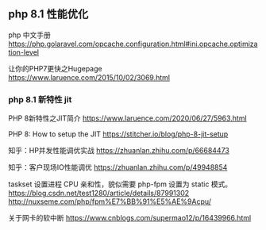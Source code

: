 ## php 8.1 性能优化

php 中文手册
https://php.golaravel.com/opcache.configuration.html#ini.opcache.optimization-level

让你的PHP7更快之Hugepage
https://www.laruence.com/2015/10/02/3069.html

### php 8.1 新特性 jit

PHP 8新特性之JIT简介
https://www.laruence.com/2020/06/27/5963.html

PHP 8: How to setup the JIT
https://stitcher.io/blog/php-8-jit-setup

知乎：HP并发性能调优实战
https://zhuanlan.zhihu.com/p/66684473

知乎：客户现场IO性能调优
https://zhuanlan.zhihu.com/p/49948854

taskset 设置进程 CPU 亲和性，貌似需要 php-fpm 设置为 static 模式。
https://blog.csdn.net/test1280/article/details/87991302
http://nuxseme.com/php/fpm%E7%BB%91%E5%AE%9Acpu/

关于网卡的软中断
https://www.cnblogs.com/supermao12/p/16439966.html

